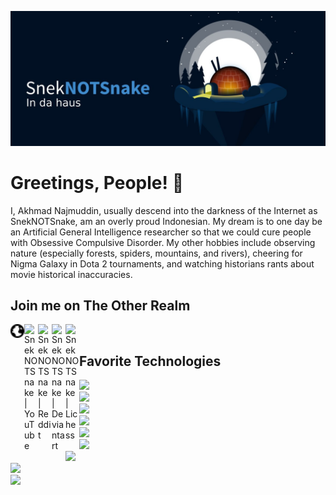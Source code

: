 ![SNS-Igloo](https://github.com/SnekNOTSnake/SnekNOTSnake/blob/master/images/sns-igloo.jpg)

# Greetings, People! 🤝

I, Akhmad Najmuddin, usually descend into the darkness of the Internet as SnekNOTSnake, am an overly proud Indonesian. My dream is to one day be an Artificial General Intelligence researcher so that we could cure people with Obsessive Compulsive Disorder. My other hobbies include observing nature (especially forests, spiders, mountains, and rivers), cheering for Nigma Galaxy in Dota 2 tournaments, and watching historians rants about movie historical inaccuracies.

## Join me on The Other Realm
[<img align="left" alt="SnekNOTSnake" width="22px" src="https://raw.githubusercontent.com/iconic/open-iconic/master/svg/globe.svg" />][snsBlog]
[<img align="left" alt="SnekNOTSnake | YouTube" width="22px" src="https://cdn.jsdelivr.net/npm/simple-icons@v3/icons/youtube.svg" />][youtube]
[<img align="left" alt="SnekNOTSnake | Reddit" width="22px" src="https://cdn.jsdelivr.net/npm/simple-icons@v3/icons/reddit.svg" />][reddit]
[<img align="left" alt="SnekNOTSnake | Deviantart" width="22px" src="https://cdn.jsdelivr.net/npm/simple-icons@v3/icons/deviantart.svg" />][deviantart]
[<img align="left" alt="SnekNOTSnake | Lichess" width="22px" src="https://raw.githubusercontent.com/ornicar/lila/master/public/logo/lichess.svg" />][lichess]

<br>

## Favorite Technologies

[<img src="https://img.shields.io/badge/OS-Linux-informational?style=flat&logo=linux&logoColor=white&color=3282b8">][linux]<br>
[<img src="https://img.shields.io/badge/Editor-VS Code-informational?style=flat&logo=visual-studio-code&logoColor=white&color=3282b8">][vscode]<br>
[<img src="https://img.shields.io/badge/DB-MongoDB-informational?style=flat&logo=mongodb&logoColor=white&color=3282b8">][mongodb]<br>
[<img src="https://img.shields.io/badge/BackendFW-ExpressJS-informational?style=flat&logo=node.js&logoColor=white&color=3282b8">][expressjs]<br>
[<img src="https://img.shields.io/badge/FrontendFW-ReactJS-informational?style=flat&logo=react&logoColor=white&color=3282b8">][reactjs]<br>
[<img src="https://img.shields.io/badge/BackendCode-NodeJS-informational?style=flat&logo=node.js&logoColor=white&color=3282b8">][nodejs]<br>
[<img src="https://img.shields.io/badge/Code-JavaScript-informational?style=flat&logo=javascript&logoColor=white&color=3282b8">][javascript]<br>
[<img src="https://img.shields.io/badge/WebAPI-GraphQL-informational?style=flat&logo=graphql&logoColor=white&color=3282b8">][graphql]<br>
[<img src="https://img.shields.io/badge/Shell-Bash-informational?style=flat&logo=gnu-bash&logoColor=white&color=3282b8">][bash]<br>

[youtube]: https://www.youtube.com/channel/UC-xLr--d2B3HA71kuip9pRg
[reddit]: https://reddit.com/SnekNOTSnake
[deviantart]: https://www.deviantart.com/sneknotsnake
[lichess]: https://lichess.org/@/SnekNOTSnake2
[linux]: https://www.linux.org/
[vscode]: https://github.com/microsoft/vscode
[mongodb]: https://www.mongodb.com/
[expressjs]: https://github.com/expressjs/express
[reactjs]: https://github.com/facebook/react
[nodejs]: https://github.com/nodejs/node
[javascript]: https://developer.mozilla.org/en-US/docs/Web/JavaScript
[graphql]: https://github.com/graphql/graphql-js
[bash]: https://www.gnu.org/software/bash/
[snsBlog]: https://sns-blog.netlify.app/
